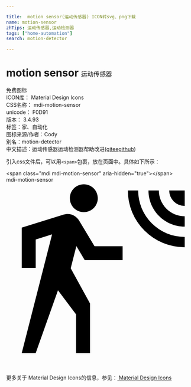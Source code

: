 ```yaml
---

title:  motion sensor(运动传感器) ICON转svg、png下载
name: motion-sensor
zhTips: 运动传感器,运动检测器
tags: ["home-automation"]
search: motion-detector

---
```


# motion sensor  <small style="font-size: 60%;font-weight: 100">运动传感器</small>


<div class="detail-page">
<p>
<span><span class="badge-success badge">免费图标</span> </span>
<br/>
<span>
ICON库：
<span class="badge-secondary badge">Material Design Icons</span> 
</span>
<br/>
<span>
CSS名称：
<span class="badge-secondary badge">mdi-motion-sensor</span> 
</span>
<br/>
<span>
unicode：
<span class="badge-secondary badge">F0D91</span> 
<copy-btn content='F0D91' btn-title=""></copy-btn>
<copy-btn :content='String.fromCodePoint(parseInt("F0D91", 16))' btn-title="复制U"></copy-btn>
</span>
<br/>
<span>
版本：
<span class="badge-secondary badge">3.4.93</span> 
</span><br/><span>标签：<span class="badge-light badge"><router-link to="/tags/home-automation.html">家、自动化</router-link></span></span>
<br/>
<span>图标来源/作者：<span class="badge-light badge">Cody</span></span> 
<br/>
<span>别名：<span class="badge-light badge">motion-detector</span></span><br/><span class="zh-detail">中文描述：<span class="badge-primary badge">运动传感器</span><span class="badge-primary badge">运动检测器</span><span class="help-link"><span>帮助改进</span>(<a href="https://gitee.com/liuwave/icon-helper/edit/master/json/material/motion-sensor.json" target="_blank" rel="noopener noreferrer">gitee</a><a href="https://github.com/liuwave/icon-helper/edit/master/json/material/motion-sensor.json" target="_blank" rel="noopener noreferrer">github</a></span>)</span><br/>
</p>
</div>
<div class="alert alert-dark">
  <i class="mdi mdi-motion-sensor mdi-48px"></i>
  <i class="mdi mdi-motion-sensor mdi-36px"></i>
  <i class="mdi mdi-motion-sensor mdi-24px"></i>
  <i class="mdi mdi-motion-sensor mdi-18px"></i>
</div>
<div>
  <p>引入css文件后，可以用<code>&lt;span&gt;</code>包裹，放在页面中。具体如下所示：    
  </p>
  <div class="alert alert-primary" style="font-size: 14px">
    &lt;span class="mdi mdi-motion-sensor" aria-hidden="true"&gt;&lt;/span&gt;
    <copy-btn content='<span class="mdi mdi-motion-sensor" aria-hidden="true"></span>'></copy-btn>
  </div>
  <div class="alert alert-secondary">
    <i class="mdi mdi-motion-sensor"
    style="font-size: 24px"
    aria-hidden="true"></i> mdi-motion-sensor
    <copy-btn content="mdi-motion-sensor" btn-title="复制图标名称"></copy-btn>
  </div>
</div>
<div id="svg" class="svg-wrap">
<svg xmlns="http://www.w3.org/2000/svg" viewBox="0 0 24 24"><path d="M10,0.2C9,0.2 8.2,1 8.2,2C8.2,3 9,3.8 10,3.8C11,3.8 11.8,3 11.8,2C11.8,1 11,0.2 10,0.2M15.67,1A7.33,7.33 0 0,0 23,8.33V7A6,6 0 0,1 17,1H15.67M18.33,1C18.33,3.58 20.42,5.67 23,5.67V4.33C21.16,4.33 19.67,2.84 19.67,1H18.33M21,1A2,2 0 0,0 23,3V1H21M7.92,4.03C7.75,4.03 7.58,4.06 7.42,4.11L2,5.8V11H3.8V7.33L5.91,6.67L2,22H3.8L6.67,13.89L9,17V22H10.8V15.59L8.31,11.05L9.04,8.18L10.12,10H15V8.2H11.38L9.38,4.87C9.08,4.37 8.54,4.03 7.92,4.03Z" /></svg>
</div>
<detail full-name='mdi-motion-sensor'></detail>
    
<div><p>更多关于 Material Design Icons的信息，参见：<a target="_blank" href="https://iconhelper.cn/material.html"> Material Design Icons</a>
</p></div>
